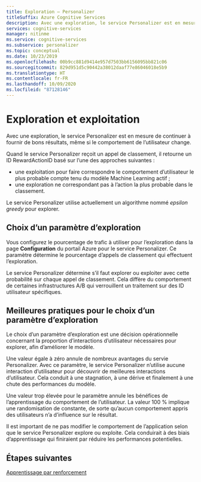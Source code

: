 ```yaml
---
title: Exploration – Personalizer
titleSuffix: Azure Cognitive Services
description: Avec une exploration, le service Personalizer est en mesure de continuer à fournir de bons résultats, même si le comportement de l’utilisateur change. Le choix d’un paramètre d’exploration est une décision opérationnelle concernant la proportion d’interactions d’utilisateur nécessaires pour explorer, afin d’améliorer le modèle.
services: cognitive-services
manager: nitinme
ms.service: cognitive-services
ms.subservice: personalizer
ms.topic: conceptual
ms.date: 10/23/2019
ms.openlocfilehash: 00b9cc881d9414e957d7503bb6156095bb821c06
ms.sourcegitcommit: 829d951d5c90442a38012daaf77e86046018e5b9
ms.translationtype: HT
ms.contentlocale: fr-FR
ms.lasthandoff: 10/09/2020
ms.locfileid: "87128146"
---
```

# <a name="exploration-and-exploitation"></a>Exploration et exploitation

Avec une exploration, le service Personalizer est en mesure de continuer à fournir de bons résultats, même si le comportement de l’utilisateur change.

Quand le service Personalizer reçoit un appel de classement, il retourne un ID RewardActionID basé sur l’une des approches suivantes :
* une exploitation pour faire correspondre le comportement d’utilisateur le plus probable compte tenu du modèle Machine Learning actif ;
* une exploration ne correspondant pas à l’action la plus probable dans le classement.

Le service Personalizer utilise actuellement un algorithme nommé *epsilon greedy* pour explorer. 

## <a name="choosing-an-exploration-setting"></a>Choix d’un paramètre d’exploration

Vous configurez le pourcentage de trafic à utiliser pour l’exploration dans la page **Configuration** du portail Azure pour le service Personalizer. Ce paramètre détermine le pourcentage d’appels de classement qui effectuent l’exploration. 

Le service Personalizer détermine s’il faut explorer ou exploiter avec cette probabilité sur chaque appel de classement. Cela diffère du comportement de certaines infrastructures A/B qui verrouillent un traitement sur des ID utilisateur spécifiques.

## <a name="best-practices-for-choosing-an-exploration-setting"></a>Meilleures pratiques pour le choix d’un paramètre d’exploration

Le choix d’un paramètre d’exploration est une décision opérationnelle concernant la proportion d’interactions d’utilisateur nécessaires pour explorer, afin d’améliorer le modèle. 

Une valeur égale à zéro annule de nombreux avantages du servie Personalizer. Avec ce paramètre, le service Personalizer n’utilise aucune interaction d’utilisateur pour découvrir de meilleures interactions d’utilisateur. Cela conduit à une stagnation, à une dérive et finalement à une chute des performances du modèle.

Une valeur trop élevée pour le paramètre annule les bénéfices de l’apprentissage du comportement de l’utilisateur. La valeur 100 % implique une randomisation de constante, de sorte qu’aucun comportement appris des utilisateurs n’a d’influence sur le résultat.

Il est important de ne pas modifier le comportement de l’application selon que le service Personalizer explore ou exploite. Cela conduirait à des biais d’apprentissage qui finiraient par réduire les performances potentielles.

## <a name="next-steps"></a>Étapes suivantes

[Apprentissage par renforcement](concepts-reinforcement-learning.md) 